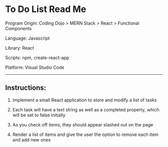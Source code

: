 # To Do List Read Me

Program Origin: Coding Dojo > MERN Stack > React > Functional Components

Language: Javascript

Library: React

Scripts: npm, create-react-app

Platform: Visual Studio Code

------------------

## Instructions:

1. Implement a small React application to store and modify a list of tasks

2. Each task will have a text string as well as a completed property, which will be set to false initially

3. As you check off items, they should appear slashed out on the page

4. Render a list of items and give the user the option to remove each item and add new ones